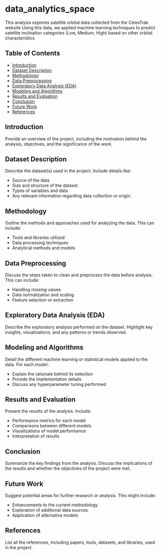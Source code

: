 # data_analytics_space
This analysis explores satellite orbital data collected from the CelesTrak website Using this data, we applied machine learning techniques to predict satellite inclination categories (Low, Medium, High) based on other orbital characteristics





## Table of Contents
- [Introduction](#introduction)
- [Dataset Description](#dataset-description)
- [Methodology](#methodology)
- [Data Preprocessing](#data-preprocessing)
- [Exploratory Data Analysis (EDA)](#exploratory-data-analysis-eda)
- [Modeling and Algorithms](#modeling-and-algorithms)
- [Results and Evaluation](#results-and-evaluation)
- [Conclusion](#conclusion)
- [Future Work](#future-work)
- [References](#references)

## Introduction
Provide an overview of the project, including the motivation behind the analysis, objectives, and the significance of the work.

## Dataset Description
Describe the dataset(s) used in the project. Include details like:
- Source of the data
- Size and structure of the dataset
- Types of variables and data
- Any relevant information regarding data collection or origin.

## Methodology
Outline the methods and approaches used for analyzing the data. This can include:
- Tools and libraries utilized
- Data processing techniques
- Analytical methods and models

## Data Preprocessing
Discuss the steps taken to clean and preprocess the data before analysis. This can include:
- Handling missing values
- Data normalization and scaling
- Feature selection or extraction

## Exploratory Data Analysis (EDA)
Describe the exploratory analysis performed on the dataset. Highlight key insights, visualizations, and any patterns or trends observed.

## Modeling and Algorithms
Detail the different machine learning or statistical models applied to the data. For each model:
- Explain the rationale behind its selection
- Provide the implementation details
- Discuss any hyperparameter tuning performed

## Results and Evaluation
Present the results of the analysis. Include:
- Performance metrics for each model
- Comparisons between different models
- Visualizations of model performance
- Interpretation of results

## Conclusion
Summarize the key findings from the analysis. Discuss the implications of the results and whether the objectives of the project were met.

## Future Work
Suggest potential areas for further research or analysis. This might include:
- Enhancements to the current methodology
- Exploration of additional data sources
- Application of alternative models

## References
List all the references, including papers, tools, datasets, and libraries, used in the project.

